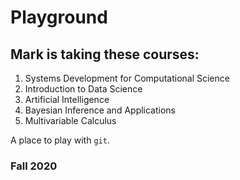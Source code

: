 # Playground
## Mark is taking these courses:
1. Systems Development for Computational Science
2. Introduction to Data Science
3. Artificial Intelligence
4. Bayesian Inference and Applications
5. Multivariable Calculus

A place to play with `git`.

### Fall 2020
